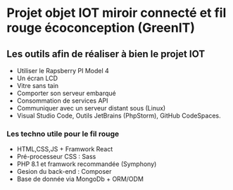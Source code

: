 # Projet objet IOT miroir connecté et fil rouge écoconception (GreenIT)

## Les outils afin de réaliser à bien le projet IOT

- Utiliser le Rapsberry PI Model 4
- Un écran LCD
- Vitre sans tain
- Comporter son serveur embarqué
- Consommation de services API
- Communiquer avec un serveur distant sous (Linux)
- Visual Studio Code, Outils JetBrains (PhpStorm), GitHub CodeSpaces.

### Les techno utile pour le fil rouge

- HTML,CSS,JS + Framwork React
- Pré-processeur CSS : Sass
- PHP 8.1 et framwork recommandée (Symphony)
- Gesion du back-end : Composer
- Base de donnée via MongoDb + ORM/ODM
